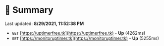 # 📖 Summary
Last updated: **8/29/2021, 11:52:38 PM**

- `GET` [https://uptimerfree.tk](https://uptimerfree.tk) - **Up** (4262ms)
- `GET` [https://monitoruptimer.tk](https://monitoruptimer.tk) - **Up** (5255ms)

